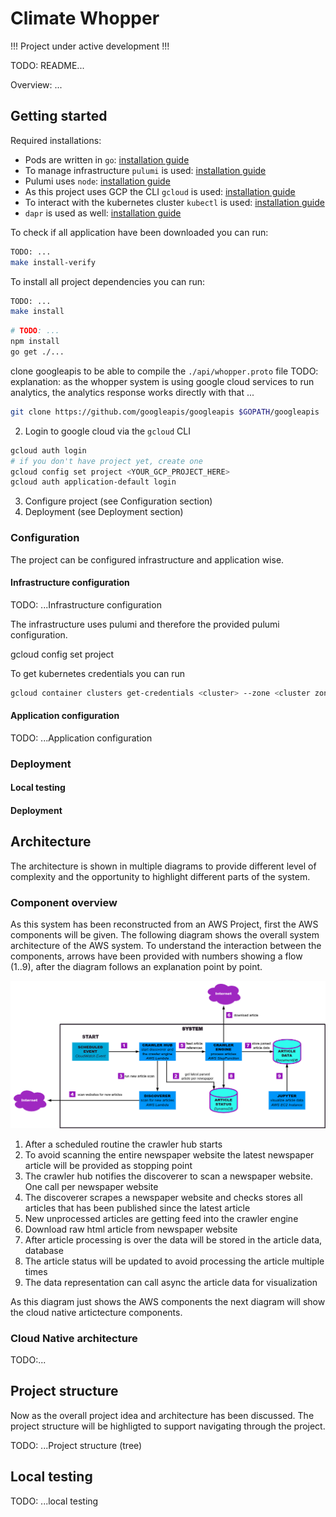 # Climate Whopper

!!! Project under active development !!!

TODO: README...

Overview: ...

## Getting started

Required installations:

-   Pods are written in `go`: [installation guide]()
-   To manage infrastructure `pulumi` is used: [installation guide]()
-   Pulumi uses `node`: [installation guide]()
-   As this project uses GCP the CLI `gcloud` is used: [installation guide]()
-   To interact with the kubernetes cluster `kubectl` is used: [installation guide]()
-   `dapr` is used as well: [installation guide]()

To check if all application have been downloaded you can run:

```bash
TODO: ...
make install-verify
```

To install all project dependencies you can run:

```bash
TODO: ...
make install
```

```bash
# TODO: ...
npm install
go get ./...
```

clone googleapis to be able to compile the `./api/whopper.proto` file
TODO: explanation: as the whopper system is using google cloud services to run analytics, the analytics response works directly with that ...

```bash
git clone https://github.com/googleapis/googleapis $GOPATH/googleapis
```

2. Login to google cloud via the `gcloud` CLI

```bash
gcloud auth login
# if you don't have project yet, create one
gcloud config set project <YOUR_GCP_PROJECT_HERE>
gcloud auth application-default login
```

3. Configure project (see Configuration section)
4. Deployment (see Deployment section)

### Configuration

The project can be configured infrastructure and application wise.

#### Infrastructure configuration

TODO: ...Infrastructure configuration

The infrastructure uses pulumi and therefore the provided pulumi configuration.

gcloud config set project <GCP-PROJECT-ID>

To get kubernetes credentials you can run

```bash
gcloud container clusters get-credentials <cluster> --zone <cluster zone> --project <gcp project>
```

#### Application configuration

TODO: ...Application configuration

### Deployment

#### Local testing

#### Deployment

## Architecture

The architecture is shown in multiple diagrams to provide different level of complexity and the opportunity to highlight different parts of the system.

### Component overview

As this system has been reconstructed from an AWS Project, first the AWS components will be given.
The following diagram shows the overall system architecture of the AWS system. To understand the interaction between the components, arrows have been provided with numbers showing a flow (1..9), after the diagram follows an explanation point by point.

![General AWS System Overview](./assets/consider-cloud-native-aws-system-overview.png)

1. After a scheduled routine the crawler hub starts
2. To avoid scanning the entire newspaper website the latest newspaper article will be provided as stopping point
3. The crawler hub notifies the discoverer to scan a newspaper website. One call per newspaper website
4. The discoverer scrapes a newspaper website and checks stores all articles that has been published since the latest article
5. New unprocessed articles are getting feed into the crawler engine
6. Download raw html article from newspaper website
7. After article processing is over the data will be stored in the article data, database
8. The article status will be updated to avoid processing the article multiple times
9. The data representation can call async the article data for visualization

As this diagram just shows the AWS components the next diagram will show the cloud native artictecture components.

### Cloud Native architecture

TODO:...

## Project structure

Now as the overall project idea and architecture has been discussed. The project structure will be highligted to support navigating through the project.

TODO: ...Project structure (tree)

## Local testing

TODO: ...local testing
